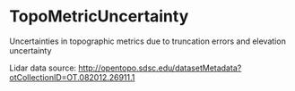 # TopoMetricUncertainty
Uncertainties in topographic metrics due to truncation errors and elevation uncertainty

Lidar data source: http://opentopo.sdsc.edu/datasetMetadata?otCollectionID=OT.082012.26911.1
